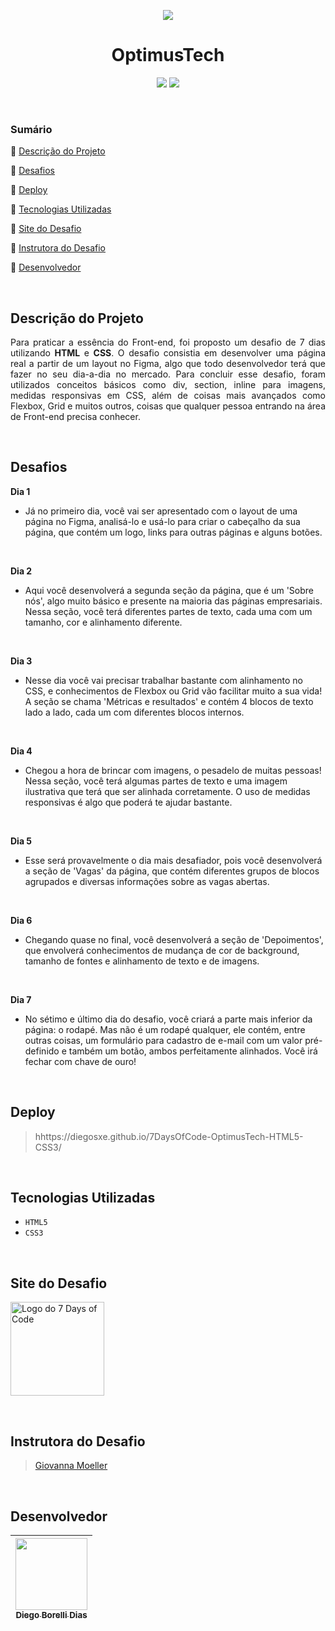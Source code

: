 <p align="center"><img src="https://7daysofcode.io/assets/img/share-img-doc.1647533642.png#vitrinedev"><br>

<h1 align="center">OptimusTech</h1>

<p align="center">
  <img src="http://img.shields.io/static/v1?label=VSCode&message=1.73.1&color=blue&style=for-the-badge"/>
  <img src="http://img.shields.io/static/v1?label=STATUS&message=Concluido&color=GREEN&style=for-the-badge"/>
</p>

<br>

### Sumário 

🔹 [Descrição do Projeto](#descrição-do-projeto)

🔹 [Desafios](#desafios)

🔹 [Deploy](#deploy)

🔹 [Tecnologias Utilizadas](#tecnologias-utilizadas)

🔹 [Site do Desafio](#site-do-desafio)

🔹 [Instrutora do Desafio](#instrutora-do-desafio)

🔹 [Desenvolvedor](#desenvolvedor)

<br>

## Descrição do Projeto 

<p align="justify">Para praticar a essência do Front-end, foi proposto um desafio de 7 dias utilizando <strong>HTML</strong> e <strong>CSS</strong>. O desafio 
consistia em desenvolver uma página real a partir de um layout no Figma, algo que todo desenvolvedor terá que fazer no seu dia-a-dia no mercado. Para concluir esse 
desafio, foram utilizados conceitos básicos como div, section, inline para imagens, medidas responsivas em CSS, além de coisas mais avançados como Flexbox, Grid e 
muitos outros, coisas que qualquer pessoa entrando na área de Front-end precisa conhecer.</p>

<br>

## Desafios

<strong>Dia 1</strong>
- Já no primeiro dia, você vai ser apresentado com o layout de uma página no Figma, analisá-lo e usá-lo para criar o cabeçalho da sua página, que contém um logo, links para outras páginas e alguns botões.

<br>

<strong>Dia 2</strong>
- Aqui você desenvolverá a segunda seção da página, que é um 'Sobre nós', algo muito básico e presente na maioria das páginas empresariais. Nessa seção, você terá diferentes partes de texto, cada uma com um tamanho, cor e alinhamento diferente.

<br>

<strong>Dia 3</strong>
- Nesse dia você vai precisar trabalhar bastante com alinhamento no CSS, e conhecimentos de Flexbox ou Grid vão facilitar muito a sua vida! A seção se chama 'Métricas e resultados' e contém 4 blocos de texto lado a lado, cada um com diferentes blocos internos.

<br>

<strong>Dia 4</strong>
- Chegou a hora de brincar com imagens, o pesadelo de muitas pessoas! Nessa seção, você terá algumas partes de texto e uma imagem ilustrativa que terá que ser alinhada corretamente. O uso de medidas responsivas é algo que poderá te ajudar bastante.

<br>

<strong>Dia 5</strong>
- Esse será provavelmente o dia mais desafiador, pois você desenvolverá a seção de 'Vagas' da página, que contém diferentes grupos de blocos agrupados e diversas informações sobre as vagas abertas.

<br>

<strong>Dia 6</strong>
- Chegando quase no final, você desenvolverá a seção de 'Depoimentos', que envolverá conhecimentos de mudança de cor de background, tamanho de fontes e alinhamento de texto e de imagens.

<br>

<strong>Dia 7</strong>
- No sétimo e último dia do desafio, você criará a parte mais inferior da página: o rodapé. Mas não é um rodapé qualquer, ele contém, entre outras coisas, um formulário para cadastro de e-mail com um valor pré-definido e também um botão, ambos perfeitamente alinhados. Você irá fechar com chave de ouro!

<br>

## Deploy

> hhttps://diegosxe.github.io/7DaysOfCode-OptimusTech-HTML5-CSS3/
  
<br>
  
## Tecnologias Utilizadas
  
- `HTML5` 
- `CSS3`
  
<br>

## Site do Desafio
  
[<img src="https://7daysofcode.io/assets/img/background-7days.1662756777.svg" alt="Logo do 7 Days of Code" width=150>](https://7daysofcode.io/matricula/html-css)

<br>

## Instrutora do Desafio
  
> [Giovanna Moeller](https://github.com/giovannamoeller)
  
<br>

## Desenvolvedor

| [<img src="https://avatars.githubusercontent.com/u/118308728?v=4" width=115><br><sub>Diego Borelli Dias</sub>](https://github.com/DiegosXe) |
| :-----------: |
  
<br>
